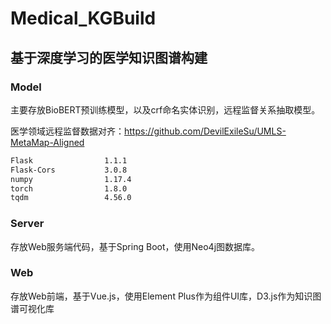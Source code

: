 # Medical_KGBuild
## 基于深度学习的医学知识图谱构建

### Model
主要存放BioBERT预训练模型，以及crf命名实体识别，远程监督关系抽取模型。

医学领域远程监督数据对齐：https://github.com/DevilExileSu/UMLS-MetaMap-Aligned
```bash
Flask                1.1.1 
Flask-Cors           3.0.8
numpy                1.17.4
torch                1.8.0
tqdm                 4.56.0
```

### Server
存放Web服务端代码，基于Spring Boot，使用Neo4j图数据库。

### Web
存放Web前端，基于Vue.js，使用Element Plus作为组件UI库，D3.js作为知识图谱可视化库
